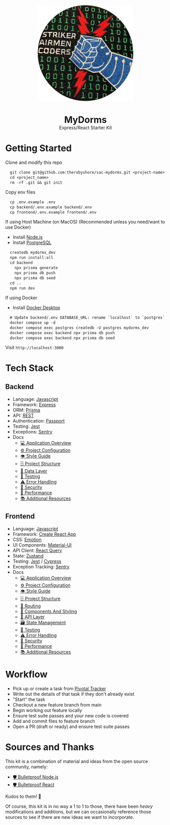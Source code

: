 <div align="center">
  <img src="frontend/src/assets/sac-patch.png" alt="Striker Airmen Coders Starter Kit" width="300" />
  <p></p>
  <h1>MyDorms</h1>
  <p style="margin-top: -20px;">Express/React Starter Kit<p>
  <p></p>
</div>

# Getting Started

Clone and modify this repo
```#!bash
  git clone git@github.com:therubyshore/sac-mydorms.git <project-name>
  cd <project_name>
  rm -rf .git && git init
```

Copy env files
```#!bash
  cp .env.example .env
  cp backend/.env.example backend/.env
  cp frontend/.env.example frontend/.env
```

If using Host Machine (on MacOS) (Recommended unless you need/want to use Docker)
- Install [Node.js](https://nodejs.org/en/download)
- Install [PostgreSQL](https://postgresapp.com)

```#!bash
  createdb mydorms_dev
  npm run install:all
  cd backend
    npx prisma generate
    npx prisma db push
    npx prisma db seed
  cd ..
  npm run dev
```

If using Docker
- Install [Docker Desktop](https://www.docker.com/products/docker-desktop)

```#!bash
  # Update backend/.env DATABASE_URL: rename `localhost` to `postgres`
  docker compose up -d
  docker compose exec postgres createdb -U postgres mydorms_dev
  docker compose exec backend npx prisma db push
  docker compose exec backend npx prisma db seed
```

Visit `http://localhost:3000`

# Tech Stack
## Backend

- Language: [Javascript](https://www.javascript.com)
- Framework: [Express](https://expressjs.com)
- ORM: [Prisma](https://www.prisma.io)
- API: [REST](https://restfulapi.net)
- Authentication: [Passport](http://www.passportjs.org)
- Testing: [Jest](https://jestjs.io)
- Exceptions: [Sentry](https://sentry.io)
- Docs
  - [💻 Application Overview](backend/docs/application-overview.md)
  - [⚙️ Project Configuration](backend/docs/project-configuration.md)
  - [👁️ Style Guide](backend/docs/style-guide.md)
  - [🗄️ Project Structure](backend/docs/project-structure.md)
  - [💽 Data Layer](backend/docs/data-layer.md)
  - [🧪 Testing](backend/docs/testing.md)
  - [⚠️ Error Handling](backend/docs/error-handling.md)
  - [🔐 Security](backend/docs/security.md)
  - [🚄 Performance](backend/docs/performance.md)
  - [📚 Additional Resources](backend/docs/additional-resources.md)

##  Frontend

- Language: [Javascript](https://www.javascript.com)
- Framework: [Create React App](https://reactjs.org/docs/create-a-new-react-app.html#create-react-app)
- CSS: [Emotion](https://emotion.sh)
- UI Components: [Material-UI](https://material-ui.com/)
- API Client: [React Query](https://react-query.tanstack.com)
- State: [Zustand](https://zustand.surge.sh)
- Testing: [Jest](https://jestjs.io) / [Cypress](https://www.cypress.io)
- Exception Tracking: [Sentry](https://sentry.io)
- Docs
  - [💻 Application Overview](frontend/docs/application-overview.md)
  - [⚙️ Project Configuration](frontend/docs/project-configuration.md)
  - [👁️ Style Guide](frontend/docs/style-guide.md)
  - [🗄️ Project Structure](frontend/docs/project-structure.md)
  - [🚅 Routing](frontend/docs/routing.md)
  - [🧱 Components And Styling](frontend/docs/components-and-styling.md)
  - [📡 API Layer](frontend/docs/api-layer.md)
  - [🗃️ State Management](frontend/docs/state-management.md)
  - [🧪 Testing](frontend/docs/testing.md)
  - [⚠️ Error Handling](frontend/docs/error-handling.md)
  - [🔐 Security](frontend/docs/security.md)
  - [🚄 Performance](frontend/docs/performance.md)
  - [📚 Additional Resources](frontend/docs/additional-resources.md)


# Workflow

- Pick up or create a task from [Pivotal Tracker](https://pivotaltracker.com/)
- Write out the details of that task if they don't already exist
- "Start" the task
- Checkout a new feature branch from main
- Begin working out feature locally
- Ensure test suite passes and your new code is covered
- Add and commit files to feature branch
- Open a PR (draft or ready) and ensure test suite passes


# Sources and Thanks

This kit is a combination of material and ideas from the open source community, namely:
- [🛡️ Bulletproof Node.js](https://github.com/santiq/bulletproof-nodejs)
- [🛡️ Bulletproof React](https://github.com/alan2207/bulletproof-react)

Kudos to them! 🎉

Of course, this kit is in no way a 1 to 1 to those, there have been _heavy_ modifications and additions, but we can occasionally reference those sources to see if there are new ideas we want to incorporate.
